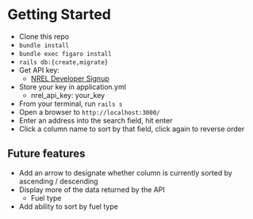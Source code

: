 # Getting Started
  
* Clone this repo
* `bundle install`
* `bundle exec figaro install`
* `rails db:{create,migrate}`
* Get API key:
  * [NREL Developer Signup](https://developer.nrel.gov/signup/)
* Store your key in application.yml
  * nrel_api_key: your_key
* From your terminal, run `rails s`
* Open a browser to `http://localhost:3000/`
* Enter an address into the search field, hit enter
* Click a column name to sort by that field, click again to reverse order

## Future features
* Add an arrow to designate whether column is currently sorted by ascending / descending
* Display more of the data returned by the API
    * Fuel type
* Add ability to sort by fuel type
